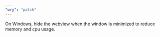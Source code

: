 ```yaml
---
"wry": "patch"
---
```


On Windows, hide the webview when the window is minimized to reduce memory and cpu usage.